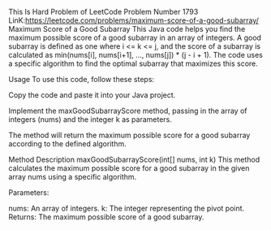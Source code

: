 This Is Hard Problem of LeetCode
Problem Number 1793
LinK:https://leetcode.com/problems/maximum-score-of-a-good-subarray/
Maximum Score of a Good Subarray
This Java code helps you find the maximum possible score of a good subarray in an array of integers. A good subarray is defined as one where i <= k <= j, and the score of a subarray is calculated as min(nums[i], nums[i+1], ..., nums[j]) * (j - i + 1). The code uses a specific algorithm to find the optimal subarray that maximizes this score.

Usage
To use this code, follow these steps:

Copy the code and paste it into your Java project.

Implement the maxGoodSubarrayScore method, passing in the array of integers (nums) and the integer k as parameters.

The method will return the maximum possible score for a good subarray according to the defined algorithm.

Method Description
maxGoodSubarrayScore(int[] nums, int k)
This method calculates the maximum possible score for a good subarray in the given array nums using a specific algorithm.

Parameters:

nums: An array of integers.
k: The integer representing the pivot point.
Returns: The maximum possible score of a good subarray.